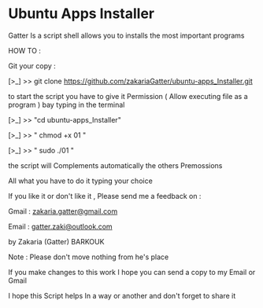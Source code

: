 # Ubuntu Apps Installer

Gatter Is a script shell allows you to installs the most important programs 

HOW TO :

Git your copy :

[>_] >> git clone https://github.com/zakariaGatter/ubuntu-apps_Installer.git

to start the script you have to give it Permission ( Allow executing file as a program ) bay typing in the terminal

[>_] >> "cd ubuntu-apps_Installer"

[>_] >> " chmod +x 01 "

[>_] >> " sudo ./01 "

the script will Complements automatically the others Premossions 

All what you have to do it typing your choice

If you like it or don't like it , Please send me a feedback on :

Gmail : zakaria.gatter@gmail.com 

Email : gatter.zaki@outlook.com  


by Zakaria (Gatter) BARKOUK

Note :
	Please don't move nothing from he's place

If you make changes to this work I hope you can send a copy to my Email or Gmail

I hope this Script helps In a way or another and don't forget to share it

